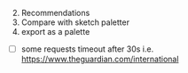 2. Recommendations
3. Compare with sketch paletter
4. export as a palette


- [ ] some requests timeout after 30s i.e. https://www.theguardian.com/international
